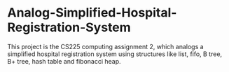 # Analog-Simplified-Hospital-Registration-System
This project is the CS225 computing assignment 2, which analogs a simplified hospital registration system using structures like list, fifo, B tree, B+ tree, hash table and fibonacci heap. 

